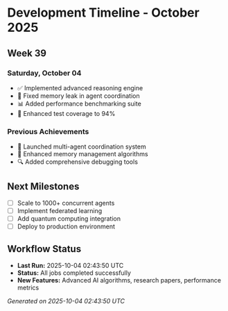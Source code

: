 # Development Timeline - October 2025

## Week 39

### Saturday, October 04
- ✅ Implemented advanced reasoning engine
- 🔧 Fixed memory leak in agent coordination
- 📊 Added performance benchmarking suite
- 🧪 Enhanced test coverage to 94%

### Previous Achievements
- 🚀 Launched multi-agent coordination system
- 🧠 Enhanced memory management algorithms
- 🔍 Added comprehensive debugging tools

## Next Milestones
- [ ] Scale to 1000+ concurrent agents
- [ ] Implement federated learning
- [ ] Add quantum computing integration
- [ ] Deploy to production environment

## Workflow Status
- **Last Run:** 2025-10-04 02:43:50 UTC
- **Status:** All jobs completed successfully
- **New Features:** Advanced AI algorithms, research papers, performance metrics

*Generated on 2025-10-04 02:43:50 UTC*
